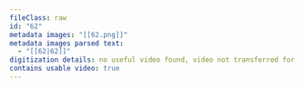 ```yaml
---
fileClass: raw
id: "62"
metadata images: "[[62.png]]"
metadata images parsed text:
  - "[[62|62]]"
digitization details: no useful video found, video not transferred for parsing
contains usable video: true
---
```

